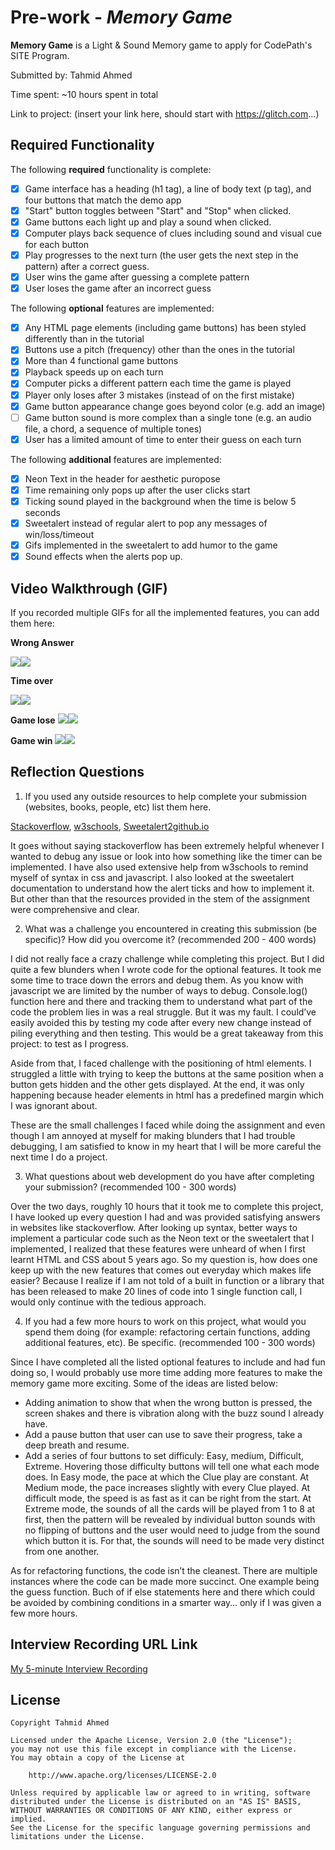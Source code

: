 # Pre-work - _Memory Game_

**Memory Game** is a Light & Sound Memory game to apply for CodePath's SITE Program.

Submitted by: Tahmid Ahmed

Time spent: ~10 hours spent in total

Link to project: (insert your link here, should start with https://glitch.com...)

## Required Functionality

The following **required** functionality is complete:

- [x] Game interface has a heading (h1 tag), a line of body text (p tag), and four buttons that match the demo app
- [x] "Start" button toggles between "Start" and "Stop" when clicked.
- [x] Game buttons each light up and play a sound when clicked.
- [x] Computer plays back sequence of clues including sound and visual cue for each button
- [x] Play progresses to the next turn (the user gets the next step in the pattern) after a correct guess.
- [x] User wins the game after guessing a complete pattern
- [x] User loses the game after an incorrect guess

The following **optional** features are implemented:

- [x] Any HTML page elements (including game buttons) has been styled differently than in the tutorial
- [x] Buttons use a pitch (frequency) other than the ones in the tutorial
- [x] More than 4 functional game buttons
- [x] Playback speeds up on each turn
- [x] Computer picks a different pattern each time the game is played
- [x] Player only loses after 3 mistakes (instead of on the first mistake)
- [x] Game button appearance change goes beyond color (e.g. add an image)
- [ ] Game button sound is more complex than a single tone (e.g. an audio file, a chord, a sequence of multiple tones)
- [x] User has a limited amount of time to enter their guess on each turn

The following **additional** features are implemented:

- [x] Neon Text in the header for aesthetic puropose
- [x] Time remaining only pops up after the user clicks start
- [x] Ticking sound played in the background when the time is below 5 seconds
- [x] Sweetalert instead of regular alert to pop any messages of win/loss/timeout
- [x] Gifs implemented in the sweetalert to add humor to the game
- [x] Sound effects when the alerts pop up.

## Video Walkthrough (GIF)

If you recorded multiple GIFs for all the implemented features, you can add them here:

**Wrong Answer**

![](gif1-link-here)![](https://i.imgur.com/Bv95BHf.gif)

**Time over**

![](gif2-link-here)![](https://i.imgur.com/IG1SU1D.gif)

**Game lose**
![](gif3-link-here)![](https://i.imgur.com/B4XbHVj.gif)

**Game win**
![](gif2-link-here)![](https://i.imgur.com/7fCpUOH.gif)

## Reflection Questions

1. If you used any outside resources to help complete your submission (websites, books, people, etc) list them here.

[Stackoverflow](https://stackoverflow.com/), [w3schools](https://www.w3schools.com/), [Sweetalert2github.io ](https://sweetalert2.github.io/)

It goes without saying stackoverflow has been extremely helpful whenever I wanted to debug any issue or look into how something like the timer can be implemented. I have also used extensive help from w3schools to remind myself of syntax in css and javascript. I also looked at the sweetalert documentation to understand how the alert ticks and how to implement it. But other than that the resources provided in the stem of the assignment were comprehensive and clear.

2. What was a challenge you encountered in creating this submission (be specific)? How did you overcome it? (recommended 200 - 400 words)

I did not really face a crazy challenge while completing this project. But I did quite a few blunders when I wrote code for the optional features. It took me some time to trace down the errors and debug them. As you know with javascript we are limited by the number of ways to debug. Console.log() function here and there and tracking them to understand what part of the code the problem lies in was a real struggle. But it was my fault. I could’ve easily avoided this by testing my code after every new change instead of piling everything and then testing. This would be a great takeaway from this project: to test as I progress.

Aside from that, I faced challenge with the positioning of html elements. I struggled a little with trying to keep the buttons at the same position when a button gets hidden and the other gets displayed. At the end, it was only happening because header elements in html has a predefined margin which I was ignorant about.

These are the small challenges I faced while doing the assignment and even though I am annoyed at myself for making blunders that I had trouble debugging, I am satisfied to know in my heart that I will be more careful the next time I do a project.

3. What questions about web development do you have after completing your submission? (recommended 100 - 300 words)

Over the two days, roughly 10 hours that it took me to complete this project, I have looked up every question I had and was provided satisfying answers in websites like stackoverflow. After looking up syntax, better ways to implement a particular code such as the Neon text or the sweetalert that I implemented, I realized that these features were unheard of when I first learnt HTML and CSS about 5 years ago. So my question is, how does one keep up with the new features that comes out everyday which makes life easier? Because I realize if I am not told of a built in function or a library that has been released to make 20 lines of code into 1 single function call, I would only continue with the tedious approach.

4. If you had a few more hours to work on this project, what would you spend them doing (for example: refactoring certain functions, adding additional features, etc). Be specific. (recommended 100 - 300 words)

Since I have completed all the listed optional features to include and had fun doing so, I would probably use more time adding more features to make the memory game more exciting. Some of the ideas are listed below:

- Adding animation to show that when the wrong button is pressed, the screen shakes and there is vibration along with the buzz sound I already have.
- Add a pause button that user can use to save their progress, take a deep breath and resume.
- Add a series of four buttons to set difficuly: Easy, medium, Difficult, Extreme. Hovering those difficulty buttons will tell one what each mode does. In Easy mode, the pace at which the Clue play are constant. At Medium mode, the pace increases slightly with every Clue played. At difficult mode, the speed is as fast as it can be right from the start. At Extreme mode, the sounds of all the cards will be played from 1 to 8 at first, then the pattern will be revealed by individual button sounds with no flipping of buttons and the user would need to judge from the sound which button it is. For that, the sounds will need to be made very distinct from one another.

As for refactoring functions, the code isn’t the cleanest. There are multiple instances where the code can be made more succinct. One example being the guess function. Buch of if else statements here and there which could be avoided by combining conditions in a smarter way… only if I was given a few more hours.

## Interview Recording URL Link

[My 5-minute Interview Recording](<[your-link-here](https://www.loom.com/share/4e9d98d0b41d44c2a3c25359367ab0d3)>)

## License

    Copyright Tahmid Ahmed

    Licensed under the Apache License, Version 2.0 (the "License");
    you may not use this file except in compliance with the License.
    You may obtain a copy of the License at

        http://www.apache.org/licenses/LICENSE-2.0

    Unless required by applicable law or agreed to in writing, software
    distributed under the License is distributed on an "AS IS" BASIS,
    WITHOUT WARRANTIES OR CONDITIONS OF ANY KIND, either express or implied.
    See the License for the specific language governing permissions and
    limitations under the License.

